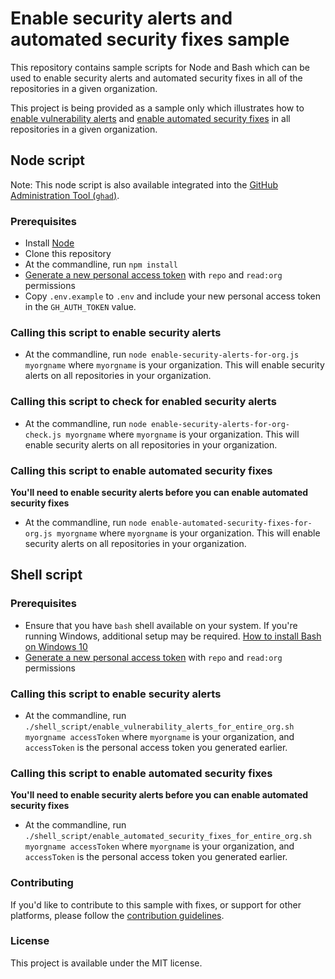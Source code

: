 # Enable security alerts and automated security fixes sample
This repository contains sample scripts for Node and Bash which can be used to enable security alerts and automated security fixes in all of the repositories in a given organization.

This project is being provided as a sample only which illustrates how to [enable vulnerability alerts](https://developer.github.com/v3/repos/#enable-vulnerability-alerts) and [enable automated security fixes](https://developer.github.com/v3/repos/#enable-automated-security-fixes) in all repositories in a given organization.

## Node script

Note: This node script is also available integrated into the [GitHub Administration Tool (`ghad`)](https://github.com/18F/ghad).

### Prerequisites
* Install [Node](https://nodejs.org/en/)
* Clone this repository
* At the commandline, run `npm install`
* [Generate a new personal access token](https://github.com/settings/tokens) with `repo` and `read:org` permissions
* Copy `.env.example` to `.env` and include your new personal access token in the `GH_AUTH_TOKEN` value.

### Calling this script to enable security alerts
* At the commandline, run `node enable-security-alerts-for-org.js myorgname` where `myorgname` is your organization. This will enable security alerts on all repositories in your organization.

### Calling this script to check for enabled security alerts
* At the commandline, run `node enable-security-alerts-for-org-check.js myorgname` where `myorgname` is your organization. This will enable security alerts on all repositories in your organization.

### Calling this script to enable automated security fixes

**You'll need to enable security alerts before you can enable automated security fixes**

* At the commandline, run `node enable-automated-security-fixes-for-org.js myorgname` where `myorgname` is your organization. This will enable security alerts on all repositories in your organization.

## Shell script

### Prerequisites
* Ensure that you have `bash` shell available on your system. If you're running Windows, additional setup may be required. [How to install Bash on Windows 10](https://www.windowscentral.com/how-install-bash-shell-command-line-windows-10)
* [Generate a new personal access token](https://github.com/settings/tokens) with `repo` and `read:org` permissions

### Calling this script to enable security alerts
* At the commandline, run `./shell_script/enable_vulnerability_alerts_for_entire_org.sh myorgname accessToken` where `myorgname` is your organization, and `accessToken` is the personal access token you generated earlier.

### Calling this script to enable automated security fixes

**You'll need to enable security alerts before you can enable automated security fixes**

* At the commandline, run `./shell_script/enable_automated_security_fixes_for_entire_org.sh myorgname accessToken` where `myorgname` is your organization, and `accessToken` is the personal access token you generated earlier.

### Contributing
If you'd like to contribute to this sample with fixes, or support for other platforms, please follow the [contribution guidelines](CONTRIBUTING.md).

### License
This project is available under the MIT license.
